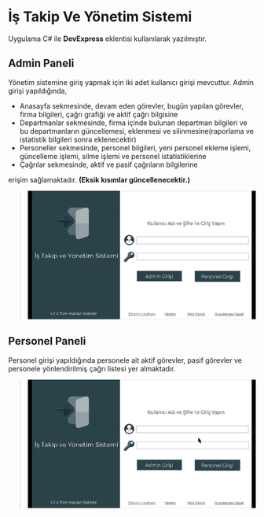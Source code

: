 # İş Takip Ve Yönetim Sistemi
Uygulama C# ile **DevExpress** eklentisi kullanılarak yazılmıştır.

## Admin Paneli
Yönetim sistemine giriş yapmak için iki adet kullanıcı girişi mevcuttur. Admin girişi yapıldığında,
- Anasayfa sekmesinde, devam eden görevler, bugün yapılan görevler, firma bilgileri, çağrı grafiği ve aktif çağrı bilgisine  
- Departmanlar sekmesinde, firma içinde bulunan departman bilgileri ve bu departmanların güncellemesi, eklenmesi ve silinmesine(raporlama ve istatistik bilgileri sonra eklenecektir)
- Personeller sekmesinde, personel bilgileri, yeni personel ekleme işlemi, güncelleme işlemi, silme işlemi ve personel istatistiklerine
- Çağrılar sekmesinde, aktif ve pasif çağrıların bilgilerine 

erişim sağlamaktadır. **(Eksik kısımlar güncellenecektir.)**

> ![](/task/AdminPanel.gif)

## Personel Paneli
Personel girişi yapıldığında personele ait aktif görevler, pasif görevler ve personele yönlendirilmiş çağrı listesi yer almaktadır.

> ![](/task/EmployeePanel.gif)
